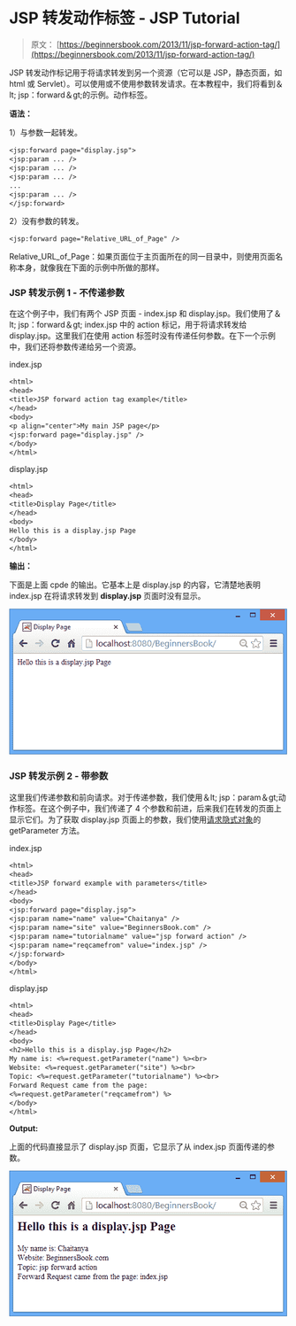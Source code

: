# JSP 转发动作标签 - JSP Tutorial

> 原文： [https://beginnersbook.com/2013/11/jsp-forward-action-tag/](https://beginnersbook.com/2013/11/jsp-forward-action-tag/)

JSP 转发动作标记用于将请求转发到另一个资源（它可以是 JSP，静态页面，如 html 或 Servlet）。可以使用或不使用参数转发请求。在本教程中，我们将看到＆lt; jsp：forward＆gt;的示例。动作标签。

**语法：**

1）与参数一起转发。

```
<jsp:forward page="display.jsp"> 
<jsp:param ... /> 
<jsp:param ... /> 
<jsp:param ... /> 
...
<jsp:param ... /> 
</jsp:forward>
```

2）没有参数的转发。

```
<jsp:forward page="Relative_URL_of_Page" />
```

Relative_URL_of_Page：如果页面位于主页面所在的同一目录中，则使用页面名称本身，就像我在下面的示例中所做的那样。

### JSP 转发示例 1 - 不传递参数

在这个例子中，我们有两个 JSP 页面 - index.jsp 和 display.jsp。我们使用了＆lt; jsp：forward＆gt; index.jsp 中的 action 标记，用于将请求转发给 display.jsp。这里我们在使用 action 标签时没有传递任何参数。在下一个示例中，我们还将参数传递给另一个资源。

index.jsp

```
<html> 
<head>
<title>JSP forward action tag example</title>
</head>
<body> 
<p align="center">My main JSP page</p>
<jsp:forward page="display.jsp" /> 
</body> 
</html>
```

display.jsp

```
<html>
<head>
<title>Display Page</title>
</head>
<body>
Hello this is a display.jsp Page
</body>
</html>
```

**输出：**

下面是上面 cpde 的输出。它基本上是 display.jsp 的内容，它清楚地表明 index.jsp 在将请求转发到 **display.jsp** 页面时没有显示。

![JSPForward-Output](img/73b4897b68343893370487ffd11d4743.jpg)

### JSP 转发示例 2 - 带参数

这里我们传递参数和前向请求。对于传递参数，我们使用＆lt; jsp：param＆gt;动作标签。在这个例子中，我们传递了 4 个参数和前进，后来我们在转发的页面上显示它们。为了获取 display.jsp 页面上的参数，我们使用[请求隐式对象](https://beginnersbook.com/2013/11/jsp-implicit-object-request-with-examples/ "Request implicit object")的 getParameter 方法。

index.jsp

```
<html> 
<head>
<title>JSP forward example with parameters</title>
</head>
<body> 
<jsp:forward page="display.jsp"> 
<jsp:param name="name" value="Chaitanya" /> 
<jsp:param name="site" value="BeginnersBook.com" /> 
<jsp:param name="tutorialname" value="jsp forward action" /> 
<jsp:param name="reqcamefrom" value="index.jsp" /> 
</jsp:forward> 
</body> 
</html>
```

display.jsp

```
<html>
<head>
<title>Display Page</title>
</head>
<body>
<h2>Hello this is a display.jsp Page</h2>
My name is: <%=request.getParameter("name") %><br>
Website: <%=request.getParameter("site") %><br>
Topic: <%=request.getParameter("tutorialname") %><br>
Forward Request came from the page: <%=request.getParameter("reqcamefrom") %>
</body>
</html>
```

**Output:**

上面的代码直接显示了 display.jsp 页面，它显示了从 index.jsp 页面传递的参数。

![forward-param-output](img/c295f2d1097f295c5c01fd6d053120d0.jpg)